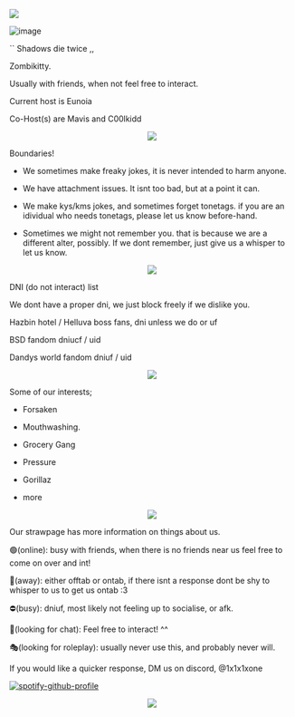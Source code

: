 ![](https://komarev.com/ghpvc/?username=zombikitty&color=bec9d4&label=♡)

![image](https://github.com/user-attachments/assets/31536813-028e-4003-b313-04f222672142)








`` Shadows die twice ,,

Zombikitty.

Usually with friends, when not feel free to interact.

Current host is Eunoia

Co-Host(s) are Mavis and C00lkidd

<p align="center">
<img src="![image](https://github.com/user-attachments/assets/c790c61c-c074-44eb-9069-fee95071813f)">
</p>




Boundaries!

- We sometimes make freaky jokes, it is never intended to harm anyone.

- We have attachment issues. It isnt too bad, but at a point it can.

- We make kys/kms jokes, and sometimes forget tonetags. if you are an idividual who needs tonetags, please let us know before-hand.

- Sometimes we might not remember you. that is because we are a different alter, possibly. If we dont remember, just give us a whisper to let us know.

<p align="center">
<img src="![image](https://github.com/user-attachments/assets/c790c61c-c074-44eb-9069-fee95071813f)">
</p>



DNI (do not interact) list

We dont have a proper dni, we just block freely if we dislike you.

Hazbin hotel / Helluva boss fans, dni unless we do or uf

BSD fandom dniucf / uid

Dandys world fandom dniuf / uid

<p align="center">
<img src="![image](https://github.com/user-attachments/assets/c790c61c-c074-44eb-9069-fee95071813f)">
</p>



Some of our interests;

- Forsaken

- Mouthwashing.

- Grocery Gang

- Pressure

- Gorillaz

+ more

<p align="center">
<img src="![image](https://github.com/user-attachments/assets/c790c61c-c074-44eb-9069-fee95071813f)">
</p>



Our strawpage has more information on things about us.

🟢(online): busy with friends, when there is no friends near us feel free to come on over and int!

🌙(away): either offtab or ontab, if there isnt a response dont be shy to whisper to us to get us ontab :3 

⛔(busy): dniuf, most likely not feeling up to socialise, or afk.

💬(looking for chat): Feel free to interact! ^^

🎭(looking for roleplay): usually never use this, and probably never will.

If you would like a quicker response, DM us on discord, @1x1x1xone




[![spotify-github-profile](https://spotify-github-profile.kittinanx.com/api/view?uid=31v74xrdgiha5cc6je6xdu6rzkxm&cover_image=true&theme=novatorem&show_offline=true&background_color=121212&interchange=true&bar_color=bec9d4&bar_color_cover=false)](https://github.com/kittinan/spotify-github-profile)

<p align="center">
<img src="![image](https://github.com/user-attachments/assets/c790c61c-c074-44eb-9069-fee95071813f)">
</p>
